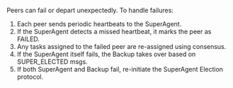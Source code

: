 Peers can fail or depart unexpectedly. To handle failures:

1. Each peer sends periodic heartbeats to the SuperAgent.
2. If the SuperAgent detects a missed heartbeat, it marks the peer as FAILED.
3. Any tasks assigned to the failed peer are re-assigned using consensus.
4. If the SuperAgent itself fails, the Backup takes over based on SUPER_ELECTED msgs.
5. If both SuperAgent and Backup fail, re-initiate the SuperAgent Election protocol.
